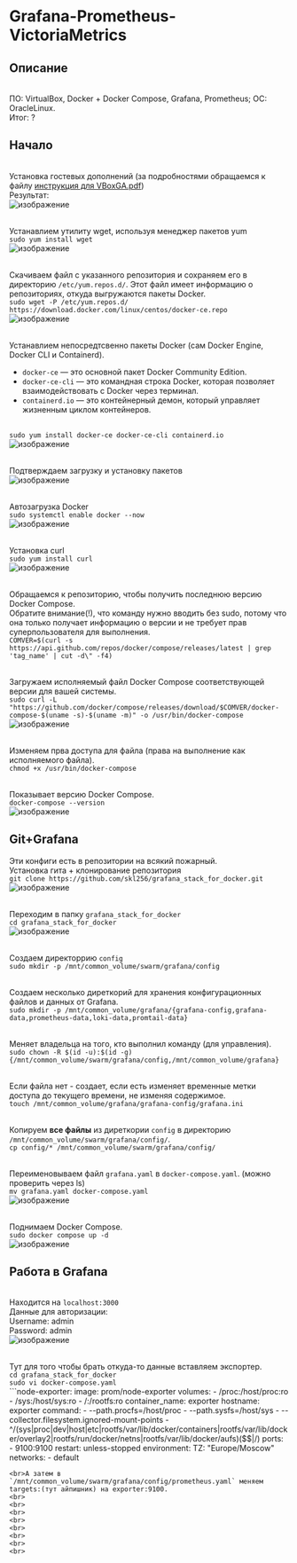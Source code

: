 # Grafana-Prometheus-VictoriaMetrics
## Описание
<br>ПО: VirtualBox, Docker + Docker Compose, Grafana, Prometheus; ОС: OracleLinux.
<br>Итог: ?
## Начало
<br>Установка гостевых дополнений
(за подробностями обращаемся к файлу [инструкция для VBoxGA.pdf](https://github.com/user-attachments/files/17509721/VBoxGA.pdf))
<br>Результат:
<br>![изображение](https://github.com/user-attachments/assets/9d431a2a-5a04-4539-998c-8c8ddb3276fd)

<br>Устанавлием утилиту wget, используя менеджер пакетов yum
<br>`sudo yum install wget`
<br>![изображение](https://github.com/user-attachments/assets/7918e885-0e49-4201-bc81-db2ac0dcd19f)

<br>Скачиваем файл с указанного репозитория и сохраняем его в директорию `/etc/yum.repos.d/`. Этот файл имеет информацию о репозиториях, откуда выгружаются пакеты Docker.
<br>`sudo wget -P /etc/yum.repos.d/ https://download.docker.com/linux/centos/docker-ce.repo`
<br>![изображение](https://github.com/user-attachments/assets/2478c223-bd0a-410f-97bb-b3456d23ce58)

<br>Устанавлием непосредтсвенно пакеты Docker (сам Docker Engine, Docker CLI и Containerd).
+ `docker-ce` — это основной пакет Docker Community Edition.
+ `docker-ce-cli` — это командная строка Docker, которая позволяет взаимодействовать с Docker через терминал.
+ `containerd.io` — это контейнерный демон, который управляет жизненным циклом контейнеров.

<br>`sudo yum install docker-ce docker-ce-cli containerd.io`
<br>![изображение](https://github.com/user-attachments/assets/6b0c24a5-4061-4e0e-ad77-49bd4cc1ab08)

<br>Подтверждаем загрузку и установку пакетов
<br>![изображение](https://github.com/user-attachments/assets/4683d0e9-c1a2-41f5-a72c-d079f16884e3)

<br>Автозагрузка Docker
<br>`sudo systemctl enable docker --now`
<br>![изображение](https://github.com/user-attachments/assets/a4dac1b1-708d-4106-b8e6-c221d39aba70)

<br>Установка curl
<br>`sudo yum install curl`
<br>![изображение](https://github.com/user-attachments/assets/96d9f341-9709-4b39-be32-5ab429260d68)

<br>Обращаемся к репозиторию, чтобы получить последнюю версию Docker Compose.
<br>Обратите внимание(!), что команду нужно вводить без sudo, потому что она только получает информацию о версии и не требует прав суперпользователя для выполнения.
<br>`COMVER=$(curl -s https://api.github.com/repos/docker/compose/releases/latest | grep 'tag_name' | cut -d\" -f4)`

<br>Загружаем исполняемый файл Docker Compose соответствующей версии для вашей системы.
<br>`sudo curl -L "https://github.com/docker/compose/releases/download/$COMVER/docker-compose-$(uname -s)-$(uname -m)" -o /usr/bin/docker-compose`
<br>![изображение](https://github.com/user-attachments/assets/a53258dd-9434-4970-9e6c-71b3668ae02c)

<br>Изменяем прва доступа для файла (права на выполнение как исполняемого файла).
<br>`chmod +x /usr/bin/docker-compose`

<br>Показывает версию Docker Compose.
<br>`docker-compose --version`
<br>![изображение](https://github.com/user-attachments/assets/78c2e664-d287-4a3a-b1fe-36dccc83ecab)
## Git+Grafana
Эти конфиги есть в репозитории на всякий пожарный.
<br>Установка гита + клонирование репозитория
<br>`git clone https://github.com/skl256/grafana_stack_for_docker.git`
<br>![изображение](https://github.com/user-attachments/assets/5e0b4c97-ac01-4bdf-b299-58230e8716fe)

<br>Переходим в папку `grafana_stack_for_docker`
<br>`cd grafana_stack_for_docker`
<br>![изображение](https://github.com/user-attachments/assets/f119876b-fbe9-4848-b6d7-c9e00028aafc)

<br>Создаем директоррию `config`
<br>`sudo mkdir -p /mnt/common_volume/swarm/grafana/config`

<br>Создаем несколько диреткорий для хранения конфигурационных файлов и данных от Grafana.
<br>`sudo mkdir -p /mnt/common_volume/grafana/{grafana-config,grafana-data,prometheus-data,loki-data,promtail-data}`

<br>Меняет владельца на того, кто выполнил команду (для управления).
<br>`sudo chown -R $(id -u):$(id -g) {/mnt/common_volume/swarm/grafana/config,/mnt/common_volume/grafana}`

<br>Если файла нет - создает, если есть изменяет временные метки доступа до текущего времени, не изменяя содержимое.
<br>`touch /mnt/common_volume/grafana/grafana-config/grafana.ini`

<br>Копируем **все файлы** из диреткории `config` в директорию `/mnt/common_volume/swarm/grafana/config/`.
<br>`cp config/* /mnt/common_volume/swarm/grafana/config/`

<br>Переименовываем файл `grafana.yaml` в `docker-compose.yaml`. (можно проверить через ls)
<br>`mv grafana.yaml docker-compose.yaml`
<br>![изображение](https://github.com/user-attachments/assets/a42f5b6b-5b2c-498f-b682-f8a0638ed24b)

<br>Поднимаем Docker Compose.
<br>`sudo docker compose up -d`
<br>![изображение](https://github.com/user-attachments/assets/0760cbb0-9eee-400b-84a5-60ffe6b9b0ae)
## Работа в Grafana
<br>Находится на `localhost:3000`
<br>Данные для авторизации:
<br>Username: admin
<br>Password: admin
<br>![изображение](https://github.com/user-attachments/assets/ba7cd873-0bcc-4c0f-88ab-49ea53f5140a)

<br>Тут для того чтобы брать откуда-то данные вставляем экспортер.
<br>`cd grafana_stack_for_docker`
<br>`sudo vi docker-compose.yaml`
<br>```node-exporter:
    image: prom/node-exporter
    volumes:
      - /proc:/host/proc:ro
      - /sys:/host/sys:ro
      - /:/rootfs:ro
    container_name: exporter
    hostname: exporter
    command:
      - --path.procfs=/host/proc
      - --path.sysfs=/host/sys
      - --collector.filesystem.ignored-mount-points
      - ^/(sys|proc|dev|host|etc|rootfs/var/lib/docker/containers|rootfs/var/lib/docker/overlay2|rootfs/run/docker/netns|rootfs/var/lib/docker/aufs)($$|/)
    ports:
      - 9100:9100
    restart: unless-stopped
    environment:
      TZ: "Europe/Moscow"
    networks:
      - default
```
<br>А затем в `/mnt/common_volume/swarm/grafana/config/prometheus.yaml` меняем targets:(тут айпишник) на exporter:9100.
<br>
<br>
<br>
<br>
<br>
<br>
<br>
<br>
